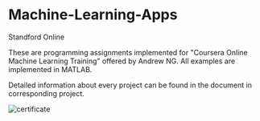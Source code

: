 # Machine-Learning-Apps
Standford Online


These are programming assignments implemented for "Coursera Online Machine Learning Training" offered by Andrew NG. 
All examples are implemented in MATLAB.

Detailed information about every project can be found in the document in corresponding project.


![certificate](https://i.imgur.com/sQIzfin.png)
